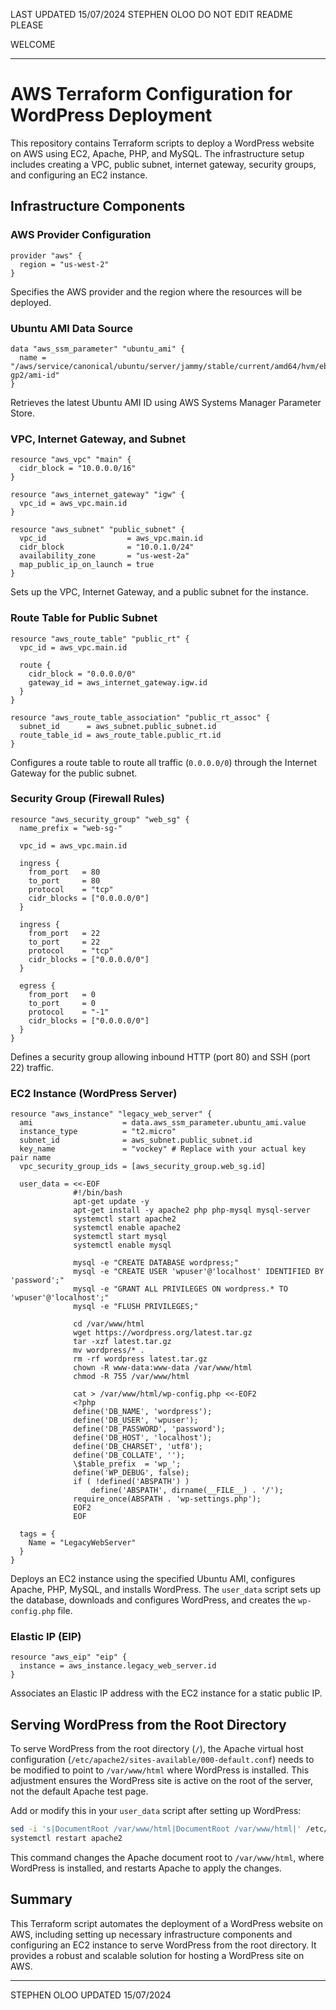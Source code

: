 LAST UPDATED 15/07/2024
STEPHEN OLOO
DO NOT EDIT README PLEASE

WELCOME

---

# AWS Terraform Configuration for WordPress Deployment

This repository contains Terraform scripts to deploy a WordPress website on AWS using EC2, Apache, PHP, and MySQL. The infrastructure setup includes creating a VPC, public subnet, internet gateway, security groups, and configuring an EC2 instance.

## Infrastructure Components

### AWS Provider Configuration
```hcl
provider "aws" {
  region = "us-west-2"
}
```
Specifies the AWS provider and the region where the resources will be deployed.

### Ubuntu AMI Data Source
```hcl
data "aws_ssm_parameter" "ubuntu_ami" {
  name = "/aws/service/canonical/ubuntu/server/jammy/stable/current/amd64/hvm/ebs-gp2/ami-id"
}
```
Retrieves the latest Ubuntu AMI ID using AWS Systems Manager Parameter Store.

### VPC, Internet Gateway, and Subnet
```hcl
resource "aws_vpc" "main" {
  cidr_block = "10.0.0.0/16"
}

resource "aws_internet_gateway" "igw" {
  vpc_id = aws_vpc.main.id
}

resource "aws_subnet" "public_subnet" {
  vpc_id                  = aws_vpc.main.id
  cidr_block              = "10.0.1.0/24"
  availability_zone       = "us-west-2a"
  map_public_ip_on_launch = true
}
```
Sets up the VPC, Internet Gateway, and a public subnet for the instance.

### Route Table for Public Subnet
```hcl
resource "aws_route_table" "public_rt" {
  vpc_id = aws_vpc.main.id

  route {
    cidr_block = "0.0.0.0/0"
    gateway_id = aws_internet_gateway.igw.id
  }
}

resource "aws_route_table_association" "public_rt_assoc" {
  subnet_id      = aws_subnet.public_subnet.id
  route_table_id = aws_route_table.public_rt.id
}
```
Configures a route table to route all traffic (`0.0.0.0/0`) through the Internet Gateway for the public subnet.

### Security Group (Firewall Rules)
```hcl
resource "aws_security_group" "web_sg" {
  name_prefix = "web-sg-"

  vpc_id = aws_vpc.main.id

  ingress {
    from_port   = 80
    to_port     = 80
    protocol    = "tcp"
    cidr_blocks = ["0.0.0.0/0"]
  }

  ingress {
    from_port   = 22
    to_port     = 22
    protocol    = "tcp"
    cidr_blocks = ["0.0.0.0/0"]
  }

  egress {
    from_port   = 0
    to_port     = 0
    protocol    = "-1"
    cidr_blocks = ["0.0.0.0/0"]
  }
}
```
Defines a security group allowing inbound HTTP (port 80) and SSH (port 22) traffic.

### EC2 Instance (WordPress Server)
```hcl
resource "aws_instance" "legacy_web_server" {
  ami                    = data.aws_ssm_parameter.ubuntu_ami.value
  instance_type          = "t2.micro"
  subnet_id              = aws_subnet.public_subnet.id
  key_name               = "vockey" # Replace with your actual key pair name
  vpc_security_group_ids = [aws_security_group.web_sg.id]

  user_data = <<-EOF
              #!/bin/bash
              apt-get update -y
              apt-get install -y apache2 php php-mysql mysql-server
              systemctl start apache2
              systemctl enable apache2
              systemctl start mysql
              systemctl enable mysql

              mysql -e "CREATE DATABASE wordpress;"
              mysql -e "CREATE USER 'wpuser'@'localhost' IDENTIFIED BY 'password';"
              mysql -e "GRANT ALL PRIVILEGES ON wordpress.* TO 'wpuser'@'localhost';"
              mysql -e "FLUSH PRIVILEGES;"

              cd /var/www/html
              wget https://wordpress.org/latest.tar.gz
              tar -xzf latest.tar.gz
              mv wordpress/* .
              rm -rf wordpress latest.tar.gz
              chown -R www-data:www-data /var/www/html
              chmod -R 755 /var/www/html

              cat > /var/www/html/wp-config.php <<-EOF2
              <?php
              define('DB_NAME', 'wordpress');
              define('DB_USER', 'wpuser');
              define('DB_PASSWORD', 'password');
              define('DB_HOST', 'localhost');
              define('DB_CHARSET', 'utf8');
              define('DB_COLLATE', '');
              \$table_prefix  = 'wp_';
              define('WP_DEBUG', false);
              if ( !defined('ABSPATH') )
                  define('ABSPATH', dirname(__FILE__) . '/');
              require_once(ABSPATH . 'wp-settings.php');
              EOF2
              EOF

  tags = {
    Name = "LegacyWebServer"
  }
}
```
Deploys an EC2 instance using the specified Ubuntu AMI, configures Apache, PHP, MySQL, and installs WordPress. The `user_data` script sets up the database, downloads and configures WordPress, and creates the `wp-config.php` file.

### Elastic IP (EIP)
```hcl
resource "aws_eip" "eip" {
  instance = aws_instance.legacy_web_server.id
}
```
Associates an Elastic IP address with the EC2 instance for a static public IP.

## Serving WordPress from the Root Directory

To serve WordPress from the root directory (`/`), the Apache virtual host configuration (`/etc/apache2/sites-available/000-default.conf`) needs to be modified to point to `/var/www/html` where WordPress is installed. This adjustment ensures the WordPress site is active on the root of the server, not the default Apache test page.

Add or modify this in your `user_data` script after setting up WordPress:

```bash
sed -i 's|DocumentRoot /var/www/html|DocumentRoot /var/www/html|' /etc/apache2/sites-available/000-default.conf
systemctl restart apache2
```

This command changes the Apache document root to `/var/www/html`, where WordPress is installed, and restarts Apache to apply the changes.

## Summary

This Terraform script automates the deployment of a WordPress website on AWS, including setting up necessary infrastructure components and configuring an EC2 instance to serve WordPress from the root directory. It provides a robust and scalable solution for hosting a WordPress site on AWS.

--- 

STEPHEN OLOO 
UPDATED 15/07/2024
